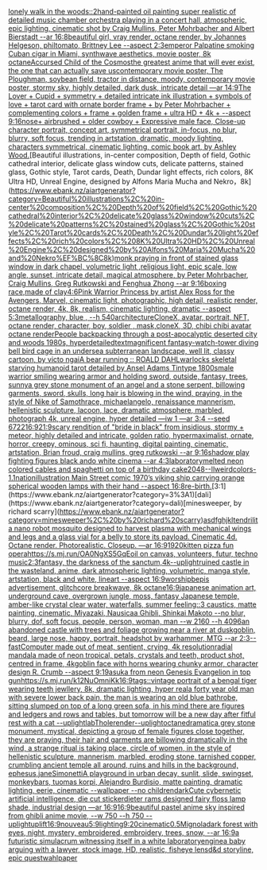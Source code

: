 [lonely walk in the woods](https://www.ebank.nz/aiartgenerator?category=lonely%20walk%20in%20the%20woods)[::2](https://www.ebank.nz/aiartgenerator?category=%3A%3A2)[hand-painted oil painting super realistic of detailed music chamber orchestra playing in a concert hall, atmospheric, epic lighting, cinematic shot by Craig Mullins, Peter Mohrbacher and Albert Bierstadt --ar 16:8](https://www.ebank.nz/aiartgenerator?category=hand-painted%20oil%20painting%20super%20realistic%20of%20detailed%20music%20chamber%20orchestra%20playing%20in%20a%20concert%20hall%2C%20atmospheric%2C%20epic%20lighting%2C%20cinematic%20shot%20by%20Craig%20Mullins%2C%20Peter%20Mohrbacher%20and%20Albert%20Bierstadt%20--ar%2016%3A8)[beautiful girl, vray render, octane render, by Johannes Helgeson, philtomato, Brittney Lee --aspect 2:3](https://www.ebank.nz/aiartgenerator?category=beautiful%20girl%2C%20vray%20render%2C%20octane%20render%2C%20by%20Johannes%20Helgeson%2C%20philtomato%2C%20Brittney%20Lee%20--aspect%202%3A3)[emperor Palpatine smoking Cuban cigar in Miami, synthwave aesthetics, movie poster, 8k octane](https://www.ebank.nz/aiartgenerator?category=emperor%20Palpatine%20smoking%20Cuban%20cigar%20in%20Miami%2C%20synthwave%20aesthetics%2C%20movie%20poster%2C%208k%20octane)[Accursed Child of the Cosmos](https://www.ebank.nz/aiartgenerator?category=Accursed%20Child%20of%20the%20Cosmos)[the greatest anime that will ever exist, the one that can actually save us](https://www.ebank.nz/aiartgenerator?category=the%20greatest%20anime%20that%20will%20ever%20exist%2C%20the%20one%20that%20can%20actually%20save%20us)[contemporary movie poster, The Ploughman, soybean field, tractor in distance, moody, contemporary movie poster, stormy sky, highly detailed, dark dusk, intricate detail —ar 14:9](https://www.ebank.nz/aiartgenerator?category=contemporary%20movie%20poster%2C%20The%20Ploughman%2C%20soybean%20field%2C%20tractor%20in%20distance%2C%20moody%2C%20contemporary%20movie%20poster%2C%20stormy%20sky%2C%20highly%20detailed%2C%20dark%20dusk%2C%20intricate%20detail%20%E2%80%94ar%2014%3A9)[The Lover + Cupid + symmetry + detailed intricate ink illustration + symbols of love + tarot card with ornate border frame + by Peter Mohrbacher + complementing colors + frame + golden frame + ultra HD + 4k + --aspect 9:16](https://www.ebank.nz/aiartgenerator?category=The%20Lover%20%2B%20Cupid%20%2B%20symmetry%20%2B%20detailed%20intricate%20ink%20illustration%20%2B%20symbols%20of%20love%20%2B%20tarot%20card%20with%20ornate%20border%20frame%20%2B%20by%20Peter%20Mohrbacher%20%2B%20complementing%20colors%20%2B%20frame%20%2B%20golden%20frame%20%2B%20ultra%20HD%20%2B%204k%20%2B%20--aspect%209%3A16)[nose+ airbrushed + older cowboy + Expressive male face, Close-up character portrait, concept art, symmetrical portrait, in-focus, no blur, blurry, soft focus, trending in artstation, dramatic, moody lighting, characters symmetrical, cinematic lighting, comic book art, by Ashley Wood.](https://www.ebank.nz/aiartgenerator?category=nose%2B%20airbrushed%20%2B%20older%20cowboy%20%2B%20Expressive%20male%20face%2C%20Close-up%20character%20portrait%2C%20concept%20art%2C%20symmetrical%20portrait%2C%20in-focus%2C%20no%20blur%2C%20blurry%2C%20soft%20focus%2C%20trending%20in%20artstation%2C%20dramatic%2C%20moody%20lighting%2C%20characters%20symmetrical%2C%20cinematic%20lighting%2C%20comic%20book%20art%2C%20by%20Ashley%20Wood.)[Beautiful illustrations, in-center composition, Depth of field, Gothic cathedral interior, delicate glass window cuts, delicate patterns, stained glass, Gothic style, Tarot cards, Death, Dundar light effects, rich colors, 8K Ultra HD, Unreal Engine, designed by Alfons Maria Mucha and Nekro，8k](https://www.ebank.nz/aiartgenerator?category=Beautiful%20illustrations%2C%20in-center%20composition%2C%20Depth%20of%20field%2C%20Gothic%20cathedral%20interior%2C%20delicate%20glass%20window%20cuts%2C%20delicate%20patterns%2C%20stained%20glass%2C%20Gothic%20style%2C%20Tarot%20cards%2C%20Death%2C%20Dundar%20light%20effects%2C%20rich%20colors%2C%208K%20Ultra%20HD%2C%20Unreal%20Engine%2C%20designed%20by%20Alfons%20Maria%20Mucha%20and%20Nekro%EF%BC%8C8k)[monk praying in front of stained glass window in dark chapel, volumetric light ,religious light, epic scale, low angle, sunset, intricate detail, magical atmosphere, by Peter Mohrbacher, Craig Mullins, Greg Rutkowski and Fenghua Zhong --ar 9:16](https://www.ebank.nz/aiartgenerator?category=monk%20praying%20in%20front%20of%20stained%20glass%20window%20in%20dark%20chapel%2C%20volumetric%20light%20%2Creligious%20light%2C%20epic%20scale%2C%20low%20angle%2C%20sunset%2C%20intricate%20detail%2C%20magical%20atmosphere%2C%20by%20Peter%20Mohrbacher%2C%20Craig%20Mullins%2C%20Greg%20Rutkowski%20and%20Fenghua%20Zhong%20--ar%209%3A16)[boxing race,made of clay](https://www.ebank.nz/aiartgenerator?category=boxing%20race%2Cmade%20of%20clay)[4:6](https://www.ebank.nz/aiartgenerator?category=4%3A6)[Pink Warrior Princess by artist Alex Ross for the Avengers, Marvel, cinematic light, photographic, high detail, realistic render, octane render, 4k, 8k, realism, cinematic lighting, dramatic --aspect 5:3](https://www.ebank.nz/aiartgenerator?category=Pink%20Warrior%20Princess%20by%20artist%20Alex%20Ross%20for%20the%20Avengers%2C%20Marvel%2C%20cinematic%20light%2C%20photographic%2C%20high%20detail%2C%20realistic%20render%2C%20octane%20render%2C%204k%2C%208k%2C%20realism%2C%20cinematic%20lighting%2C%20dramatic%20--aspect%205%3A3)[metallography, blue ,  --h 540](https://www.ebank.nz/aiartgenerator?category=metallography%2C%20blue%20%2C%20%20--h%20540)[architecture](https://www.ebank.nz/aiartgenerator?category=architecture)[CloneX, avatar, portrait, NFT, octane render, character, boy, soldier , mask,cloneX, 3D, chibi chibi avatar octane render](https://www.ebank.nz/aiartgenerator?category=CloneX%2C%20avatar%2C%20portrait%2C%20NFT%2C%20octane%20render%2C%20character%2C%20boy%2C%20soldier%20%2C%20mask%2CcloneX%2C%203D%2C%20chibi%20chibi%20avatar%20octane%20render)[People backpacking through a post-apocalyptic deserted city and woods 1980s, hyperdetailed](https://www.ebank.nz/aiartgenerator?category=People%20backpacking%20through%20a%20post-apocalyptic%20deserted%20city%20and%20woods%201980s%2C%20hyperdetailed)[text](https://www.ebank.nz/aiartgenerator?category=text)[magnificent fantasy-watch-tower diving bell bird cage in an undersea subterranean landscape, well lit, classy cartoon, by victo ngai](https://www.ebank.nz/aiartgenerator?category=magnificent%20fantasy-watch-tower%20diving%20bell%20bird%20cage%20in%20an%20undersea%20subterranean%20landscape%2C%20well%20lit%2C%20classy%20cartoon%2C%20by%20victo%20ngai)[A bear running :: ROALD DAHL](https://www.ebank.nz/aiartgenerator?category=A%20bear%20running%20%3A%3A%20ROALD%20DAHL)[warlocks skeletal starving humanoid tarot detailed  by Ansel Adams Tintype 1800s](https://www.ebank.nz/aiartgenerator?category=warlocks%20skeletal%20starving%20humanoid%20tarot%20detailed%20%20by%20Ansel%20Adams%20Tintype%201800s)[male warrior smiling wearing armor and holding sword, outside, fantasy, trees, sunny](https://www.ebank.nz/aiartgenerator?category=male%20warrior%20smiling%20wearing%20armor%20and%20holding%20sword%2C%20outside%2C%20fantasy%2C%20trees%2C%20sunny)[a grey stone monument of an angel and a stone serpent, billowing garments, sword, skulls, long hair is blowing in the wind, praying, in the style of Nike of Samothrace, michaelangelo, renaissance mannerism, hellenistic sculpture, lacoon, lace, dramatic atmosphere, marbled, photograph 4k, unreal engine, hyper detailed —iw 1 —ar 3:4 --seed 6722](https://www.ebank.nz/aiartgenerator?category=a%20grey%20stone%20monument%20of%20an%20angel%20and%20a%20stone%20serpent%2C%20billowing%20garments%2C%20sword%2C%20skulls%2C%20long%20hair%20is%20blowing%20in%20the%20wind%2C%20praying%2C%20in%20the%20style%20of%20Nike%20of%20Samothrace%2C%20michaelangelo%2C%20renaissance%20mannerism%2C%20hellenistic%20sculpture%2C%20lacoon%2C%20lace%2C%20dramatic%20atmosphere%2C%20marbled%2C%20photograph%204k%2C%20unreal%20engine%2C%20hyper%20detailed%20%E2%80%94iw%201%20%E2%80%94ar%203%3A4%20--seed%206722)[16:9](https://www.ebank.nz/aiartgenerator?category=16%3A9)[21:9](https://www.ebank.nz/aiartgenerator?category=21%3A9)[scary rendition of "bride in black" from insidious, stormy + meteor, highly detailed and intricate, golden ratio, hypermaximalist, ornate, horror, creepy, ominous, sci fi, haunting, digital painting, cinematic, artstation, Brian froud, craig mullins, greg rutkowski --ar 9:16](https://www.ebank.nz/aiartgenerator?category=scary%20rendition%20of%20%22bride%20in%20black%22%20from%20insidious%2C%20stormy%20%2B%20meteor%2C%20highly%20detailed%20and%20intricate%2C%20golden%20ratio%2C%20hypermaximalist%2C%20ornate%2C%20horror%2C%20creepy%2C%20ominous%2C%20sci%20fi%2C%20haunting%2C%20digital%20painting%2C%20cinematic%2C%20artstation%2C%20Brian%20froud%2C%20craig%20mullins%2C%20greg%20rutkowski%20--ar%209%3A16)[shadow play fighting figures black ando white cinema --ar 4:3](https://www.ebank.nz/aiartgenerator?category=shadow%20play%20fighting%20figures%20black%20ando%20white%20cinema%20--ar%204%3A3)[laboratory](https://www.ebank.nz/aiartgenerator?category=laboratory)[melted neon colored cables and spaghetti on top of a birthday cake](https://www.ebank.nz/aiartgenerator?category=melted%20neon%20colored%20cables%20and%20spaghetti%20on%20top%20of%20a%20birthday%20cake)[2048](https://www.ebank.nz/aiartgenerator?category=2048)[--ll](https://www.ebank.nz/aiartgenerator?category=--ll)[weird](https://www.ebank.nz/aiartgenerator?category=weird)[colors](https://www.ebank.nz/aiartgenerator?category=colors)[-1.1](https://www.ebank.nz/aiartgenerator?category=-1.1)[nation](https://www.ebank.nz/aiartgenerator?category=nation)[illustration Main Street comic 1970’s  viking ship carrying orange spherical wooden lamps with their hand --aspect 16:8](https://www.ebank.nz/aiartgenerator?category=illustration%20Main%20Street%20comic%201970%E2%80%99s%20%20viking%20ship%20carrying%20orange%20spherical%20wooden%20lamps%20with%20their%20hand%20--aspect%2016%3A8)[re-birth.](https://www.ebank.nz/aiartgenerator?category=re-birth.)[3:1](https://www.ebank.nz/aiartgenerator?category=3%3A1)[dali](https://www.ebank.nz/aiartgenerator?category=dali)[minesweeper, by richard scarry](https://www.ebank.nz/aiartgenerator?category=minesweeper%2C%20by%20richard%20scarry)[asdfghjkl](https://www.ebank.nz/aiartgenerator?category=asdfghjkl)[tendril](https://www.ebank.nz/aiartgenerator?category=tendril)[it](https://www.ebank.nz/aiartgenerator?category=it)[a nano robot mosquito designed to harvest plasma with mechanical wings and legs and a glass vial for a belly to store its payload. Cinematic 4d. Octane render. Photorealistic. Closeup. —ar 16:9](https://www.ebank.nz/aiartgenerator?category=a%20nano%20robot%20mosquito%20designed%20to%20harvest%20plasma%20with%20mechanical%20wings%20and%20legs%20and%20a%20glass%20vial%20for%20a%20belly%20to%20store%20its%20payload.%20Cinematic%204d.%20Octane%20render.%20Photorealistic.%20Closeup.%20%E2%80%94ar%2016%3A9)[1920](https://www.ebank.nz/aiartgenerator?category=1920)[kitten pizza fun opera](https://www.ebank.nz/aiartgenerator?category=kitten%20pizza%20fun%20opera)[<https://s.mj.run/OA0NgXS5GqE>](https://www.ebank.nz/aiartgenerator?category=%3Chttps%3A//s.mj.run/OA0NgXS5GqE%3E)[oil on canvas, volunteers, futur, techno music](https://www.ebank.nz/aiartgenerator?category=oil%20on%20canvas%2C%20volunteers%2C%20futur%2C%20techno%20music)[2:3](https://www.ebank.nz/aiartgenerator?category=2%3A3)[fantasy, the darkness of the sanctum,4k](https://www.ebank.nz/aiartgenerator?category=fantasy%2C%20the%20darkness%20of%20the%20sanctum%2C4k)[--uplight](https://www.ebank.nz/aiartgenerator?category=--uplight)[ruined castle in the wasteland, anime, dark atmospheric lighting, volumetric, manga style, artstation, black and white, lineart --aspect 16:9](https://www.ebank.nz/aiartgenerator?category=ruined%20castle%20in%20the%20wasteland%2C%20anime%2C%20dark%20atmospheric%20lighting%2C%20volumetric%2C%20manga%20style%2C%20artstation%2C%20black%20and%20white%2C%20lineart%20--aspect%2016%3A9)[worship](https://www.ebank.nz/aiartgenerator?category=worship)[bepis advertisement, glitchcore breakwave, 8k octane](https://www.ebank.nz/aiartgenerator?category=bepis%20advertisement%2C%20glitchcore%20breakwave%2C%208k%20octane)[16:9](https://www.ebank.nz/aiartgenerator?category=16%3A9)[japanese animation art, underground cave, overgrown jungle, moss, fantasy Japanese temple, amber-like crystal clear water, waterfalls, summer feeling::3 caustics, matte painting, cinematic, Miyazaki, Nausicaa Ghibli, Shinkai Makoto --no blur, blurry, dof, soft focus, people, person, woman, man --w 2160  --h 4096](https://www.ebank.nz/aiartgenerator?category=japanese%20animation%20art%2C%20underground%20cave%2C%20overgrown%20jungle%2C%20moss%2C%20fantasy%20Japanese%20temple%2C%20amber-like%20crystal%20clear%20water%2C%20waterfalls%2C%20summer%20feeling%3A%3A3%20caustics%2C%20matte%20painting%2C%20cinematic%2C%20Miyazaki%2C%20Nausicaa%20Ghibli%2C%20Shinkai%20Makoto%20--no%20blur%2C%20blurry%2C%20dof%2C%20soft%20focus%2C%20people%2C%20person%2C%20woman%2C%20man%20--w%202160%20%20--h%204096)[an abandoned castle with trees and foliage growing near a river at dusk](https://www.ebank.nz/aiartgenerator?category=an%20abandoned%20castle%20with%20trees%20and%20foliage%20growing%20near%20a%20river%20at%20dusk)[goblin, beard, large nose, happy, portrait, headshot by warhammer, MTG --ar 2:3](https://www.ebank.nz/aiartgenerator?category=goblin%2C%20beard%2C%20large%20nose%2C%20happy%2C%20portrait%2C%20headshot%20by%20warhammer%2C%20MTG%20--ar%202%3A3)[--fast](https://www.ebank.nz/aiartgenerator?category=--fast)[Computer made out of meat, sentient, crying, 4k resolution](https://www.ebank.nz/aiartgenerator?category=Computer%20made%20out%20of%20meat%2C%20sentient%2C%20crying%2C%204k%20resolution)[radial mandala made of neon tropical, petals, crystals and teeth, product shot, centred in frame, 4k](https://www.ebank.nz/aiartgenerator?category=radial%20mandala%20made%20of%20neon%20tropical%2C%20petals%2C%20crystals%20and%20teeth%2C%20product%20shot%2C%20centred%20in%20frame%2C%204k)[goblin face with horns wearing chunky armor, character design   R. Crumb --aspect 9:19](https://www.ebank.nz/aiartgenerator?category=goblin%20face%20with%20horns%20wearing%20chunky%20armor%2C%20character%20design%20%20%20R.%20Crumb%20--aspect%209%3A19)[asuka from neon Genesis Evangelion in top gun](https://www.ebank.nz/aiartgenerator?category=asuka%20from%20neon%20Genesis%20Evangelion%20in%20top%20gun)[<https://s.mj.run/k12NuOmniKk>](https://www.ebank.nz/aiartgenerator?category=%3Chttps%3A//s.mj.run/k12NuOmniKk%3E)[16:9](https://www.ebank.nz/aiartgenerator?category=16%3A9)[tags::](https://www.ebank.nz/aiartgenerator?category=tags%3A%3A)[vintage portrait of a bengal tiger wearing teeth jewllery, 8k, dramatic lighting, hyper real](https://www.ebank.nz/aiartgenerator?category=vintage%20portrait%20of%20a%20bengal%20tiger%20wearing%20teeth%20jewllery%2C%208k%2C%20dramatic%20lighting%2C%20hyper%20real)[a forty year old man with severe lower back pain, the man is wearing an old blue bathrobe, sitting slumped on top of a long green sofa, in his mind there are figures and ledgers and rows and tables, but tomorrow will be a new day after fitful rest with a cat --uplight](https://www.ebank.nz/aiartgenerator?category=a%20forty%20year%20old%20man%20with%20severe%20lower%20back%20pain%2C%20the%20man%20is%20wearing%20an%20old%20blue%20bathrobe%2C%20sitting%20slumped%20on%20top%20of%20a%20long%20green%20sofa%2C%20in%20his%20mind%20there%20are%20figures%20and%20ledgers%20and%20rows%20and%20tables%2C%20but%20tomorrow%20will%20be%20a%20new%20day%20after%20fitful%20rest%20with%20a%20cat%20--uplight)[lab](https://www.ebank.nz/aiartgenerator?category=lab)[Thole](https://www.ebank.nz/aiartgenerator?category=Thole)[render](https://www.ebank.nz/aiartgenerator?category=render)[--uplight](https://www.ebank.nz/aiartgenerator?category=--uplight)[octane](https://www.ebank.nz/aiartgenerator?category=octane)[dramatic](https://www.ebank.nz/aiartgenerator?category=dramatic)[a grey stone monument, mystical, depicting a group of female figures close together, they are praying, their hair and garments are billowing dramatically in the wind, a strange ritual is taking place, circle of women, in the style of hellenistic sculpture, mannerism, marbled, eroding stone, tarnished copper, crumbling ancient temple all around, ruins and hills in the background, ephesus,](https://www.ebank.nz/aiartgenerator?category=a%20grey%20stone%20monument%2C%20mystical%2C%20depicting%20a%20group%20of%20female%20figures%20close%20together%2C%20they%20are%20praying%2C%20their%20hair%20and%20garments%20are%20billowing%20dramatically%20in%20the%20wind%2C%20a%20strange%20ritual%20is%20taking%20place%2C%20circle%20of%20women%2C%20in%20the%20style%20of%20hellenistic%20sculpture%2C%20mannerism%2C%20marbled%2C%20eroding%20stone%2C%20tarnished%20copper%2C%20crumbling%20ancient%20temple%20all%20around%2C%20ruins%20and%20hills%20in%20the%20background%2C%20ephesus%2C)[jane](https://www.ebank.nz/aiartgenerator?category=jane)[Simonetti](https://www.ebank.nz/aiartgenerator?category=Simonetti)[A playground in urban decay, sunlit, slide, swingset, monkeybars, tuomas korpi, Alejandro Burdisio, matte painting, dramatic lighting, eerie, cinematic --wallpaper --no children](https://www.ebank.nz/aiartgenerator?category=A%20playground%20in%20urban%20decay%2C%20sunlit%2C%20slide%2C%20swingset%2C%20monkeybars%2C%20tuomas%20korpi%2C%20Alejandro%20Burdisio%2C%20matte%20painting%2C%20dramatic%20lighting%2C%20eerie%2C%20cinematic%20--wallpaper%20--no%20children)[dark](https://www.ebank.nz/aiartgenerator?category=dark)[Cute cybernetic artificial intelligence, die cut sticker](https://www.ebank.nz/aiartgenerator?category=Cute%20cybernetic%20artificial%20intelligence%2C%20die%20cut%20sticker)[dieter rams designed fairy floss lamp shade, industrial design —ar 16:9](https://www.ebank.nz/aiartgenerator?category=dieter%20rams%20designed%20fairy%20floss%20lamp%20shade%2C%20industrial%20design%20%E2%80%94ar%2016%3A9)[16:9](https://www.ebank.nz/aiartgenerator?category=16%3A9)[beautiful pastel anime sky inspired from ghibli anime movie, --w 750 --h 750 --uplight](https://www.ebank.nz/aiartgenerator?category=beautiful%20pastel%20anime%20sky%20inspired%20from%20ghibli%20anime%20movie%2C%20--w%20750%20--h%20750%20--uplight)[uplift](https://www.ebank.nz/aiartgenerator?category=uplift)[16:9](https://www.ebank.nz/aiartgenerator?category=16%3A9)[nouveau](https://www.ebank.nz/aiartgenerator?category=nouveau)[5:9](https://www.ebank.nz/aiartgenerator?category=5%3A9)[lighting](https://www.ebank.nz/aiartgenerator?category=lighting)[9:20](https://www.ebank.nz/aiartgenerator?category=9%3A20)[cinematic](https://www.ebank.nz/aiartgenerator?category=cinematic)[0.5](https://www.ebank.nz/aiartgenerator?category=0.5)[Mignola](https://www.ebank.nz/aiartgenerator?category=Mignola)[dark forest with eyes, night, mystery, embroidered, embroidery, trees, snow, --ar 16:9](https://www.ebank.nz/aiartgenerator?category=dark%20forest%20with%20eyes%2C%20night%2C%20mystery%2C%20embroidered%2C%20embroidery%2C%20trees%2C%20snow%2C%20--ar%2016%3A9)[a futuristic simulacrum witnessing itself in a white laboratory](https://www.ebank.nz/aiartgenerator?category=a%20futuristic%20simulacrum%20witnessing%20itself%20in%20a%20white%20laboratory)[engine](https://www.ebank.nz/aiartgenerator?category=engine)[a baby arguing with a lawyer, stock image, HD, realistic, fisheye lens](https://www.ebank.nz/aiartgenerator?category=a%20baby%20arguing%20with%20a%20lawyer%2C%20stock%20image%2C%20HD%2C%20realistic%2C%20fisheye%20lens)[d&d storyline, epic quest](https://www.ebank.nz/aiartgenerator?category=d%26d%20storyline%2C%20epic%20quest)[wahlpaper](https://www.ebank.nz/aiartgenerator?category=wahlpaper)